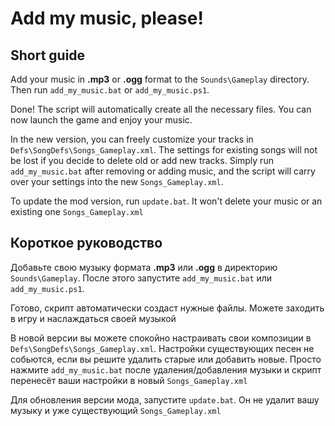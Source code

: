 # Add my music, please!

## Short guide
Add your music in **.mp3** or **.ogg** format to the `Sounds\Gameplay` directory. Then run `add_my_music.bat` or `add_my_music.ps1`.

Done! The script will automatically create all the necessary files. You can now launch the game and enjoy your music.

In the new version, you can freely customize your tracks in `Defs\SongDefs\Songs_Gameplay.xml`. 
The settings for existing songs will not be lost if you decide to delete old or add new tracks. 
Simply run `add_my_music.bat` after removing or adding music, and the script will carry over your settings into the new `Songs_Gameplay.xml`.

To update the mod version, run `update.bat`. It won't delete your music or an existing one `Songs_Gameplay.xml`

## Короткое руководство
Добавьте свою музыку формата **.mp3** или **.ogg** в директорию `Sounds\Gameplay`. После этого запустите `add_my_music.bat` или `add_my_music.ps1`.

Готово, скрипт автоматически создаст нужные файлы. Можете заходить в игру и наслаждаться своей музыкой

В новой версии вы можете спокойно настраивать свои композиции в `Defs\SongDefs\Songs_Gameplay.xml`.
Настройки существующих песен не собьются, если вы решите удалить старые или добавить новые.
Просто нажмите `add_my_music.bat` после удаления/добавления музыки и скрипт перенесёт ваши настройки в новый `Songs_Gameplay.xml`

Для обновления версии мода, запустите `update.bat`. Он не удалит вашу музыку и уже существующий `Songs_Gameplay.xml`